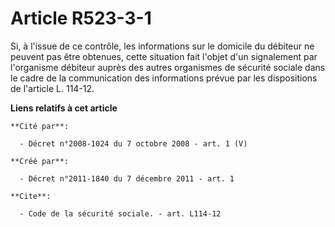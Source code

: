 # Article R523-3-1

Si, à l'issue de ce contrôle, les informations sur le domicile du débiteur ne peuvent pas être obtenues, cette situation fait
l'objet d'un signalement par l'organisme débiteur auprès des autres organismes de sécurité sociale dans le cadre de la
communication des informations prévue par les dispositions de l'article L. 114-12.

**Liens relatifs à cet article**

	**Cité par**:

	  - Décret n°2008-1024 du 7 octobre 2008 - art. 1 (V)

	**Créé par**:

	  - Décret n°2011-1840 du 7 décembre 2011 - art. 1

	**Cite**:

	  - Code de la sécurité sociale. - art. L114-12
